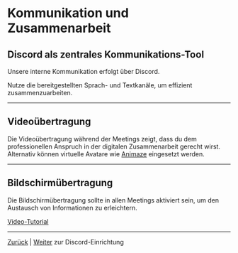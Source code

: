 # Kommunikation und Zusammenarbeit

## Discord als zentrales Kommunikations-Tool

Unsere interne Kommunikation erfolgt über Discord.

Nutze die bereitgestellten Sprach- und Textkanäle, um effizient zusammenzuarbeiten.

---

## Videoübertragung

Die Videoübertragung während der Meetings zeigt, dass du dem professionellen Anspruch in der digitalen Zusammenarbeit gerecht wirst.
Alternativ können virtuelle Avatare wie [Animaze](https://www.animaze.us) eingesetzt werden.

---

## Bildschirmübertragung

Die Bildschirmübertragung sollte in allen Meetings aktiviert sein, um den Austausch von Informationen zu erleichtern.

[Video-Tutorial](https://www.youtube.com/watch?v=J0m4mvez86s)

---

[Zurück](../README.md) | [Weiter](../04-kommunikation/01-discord/01-einrichtung/README.md) zur Discord-Einrichtung
